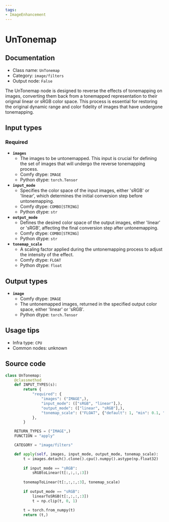```yaml
---
tags:
- ImageEnhancement
---
```


# UnTonemap
## Documentation
- Class name: `UnTonemap`
- Category: `image/filters`
- Output node: `False`

The UnTonemap node is designed to reverse the effects of tonemapping on images, converting them back from a tonemapped representation to their original linear or sRGB color space. This process is essential for restoring the original dynamic range and color fidelity of images that have undergone tonemapping.
## Input types
### Required
- **`images`**
    - The images to be untonemapped. This input is crucial for defining the set of images that will undergo the reverse tonemapping process.
    - Comfy dtype: `IMAGE`
    - Python dtype: `torch.Tensor`
- **`input_mode`**
    - Specifies the color space of the input images, either 'sRGB' or 'linear', which determines the initial conversion step before untonemapping.
    - Comfy dtype: `COMBO[STRING]`
    - Python dtype: `str`
- **`output_mode`**
    - Defines the desired color space of the output images, either 'linear' or 'sRGB', affecting the final conversion step after untonemapping.
    - Comfy dtype: `COMBO[STRING]`
    - Python dtype: `str`
- **`tonemap_scale`**
    - A scaling factor applied during the untonemapping process to adjust the intensity of the effect.
    - Comfy dtype: `FLOAT`
    - Python dtype: `float`
## Output types
- **`image`**
    - Comfy dtype: `IMAGE`
    - The untonemapped images, returned in the specified output color space, either 'linear' or 'sRGB'.
    - Python dtype: `torch.Tensor`
## Usage tips
- Infra type: `CPU`
- Common nodes: unknown


## Source code
```python
class UnTonemap:
    @classmethod
    def INPUT_TYPES(s):
        return {
            "required": {
                "images": ("IMAGE",),
                "input_mode": (["sRGB", "linear"],),
                "output_mode": (["linear", "sRGB"],),
                "tonemap_scale": ("FLOAT", {"default": 1, "min": 0.1, "max": 10, "step": 0.01}),
            },
        }

    RETURN_TYPES = ("IMAGE",)
    FUNCTION = "apply"

    CATEGORY = "image/filters"

    def apply(self, images, input_mode, output_mode, tonemap_scale):
        t = images.detach().clone().cpu().numpy().astype(np.float32)
        
        if input_mode == "sRGB":
            sRGBtoLinear(t[:,:,:,:3])
        
        tonemapToLinear(t[:,:,:,:3], tonemap_scale)
        
        if output_mode == "sRGB":
            linearToSRGB(t[:,:,:,:3])
            t = np.clip(t, 0, 1)
        
        t = torch.from_numpy(t)
        return (t,)

```

